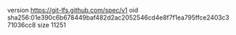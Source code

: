 version https://git-lfs.github.com/spec/v1
oid sha256:01e390c6b678449baf482d2ac2052546cd4e8f7f1ea795ffce2403c371036cc8
size 11251
